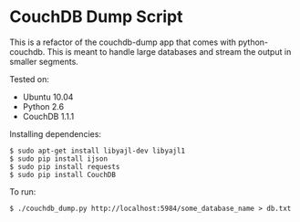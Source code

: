 CouchDB Dump Script
===================

This is a refactor of the couchdb-dump app that comes with python-couchdb.
This is meant to handle large databases and stream the output in
smaller segments.

Tested on:

  * Ubuntu 10.04
  * Python 2.6
  * CouchDB 1.1.1

Installing dependencies:

    $ sudo apt-get install libyajl-dev libyajl1
    $ sudo pip install ijson
    $ sudo pip install requests
    $ sudo pip install CouchDB

To run:

    $ ./couchdb_dump.py http://localhost:5984/some_database_name > db.txt

